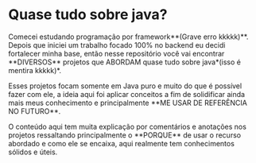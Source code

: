 # Quase tudo sobre java?
<p>Comecei estudando programação por framework**(Grave erro kkkkk)**. Depois que iniciei um trabalho focado 100% no backend eu decidi fortalecer minha base,
então nesse repositório você vai encontrar **DIVERSOS** projetos que ABORDAM quase tudo sobre java*(isso é mentira kkkkk)*.</p>
<p>Esses projetos focam somente em Java puro e muito do que é possível fazer com ele, a ideia aqui foi aplicar conceitos a fim de solidificar
ainda mais meus conhecimento e principalmente **ME USAR DE REFERÊNCIA NO FUTURO**.</p>
<p>O conteúdo aqui tem muita explicação por comentários e anotações nos projetos ressaltando principalmente o **PORQUE** de usar o recurso abordado 
e como ele se encaixa, aqui realmente tem conhecimentos sólidos e úteis.</p>
